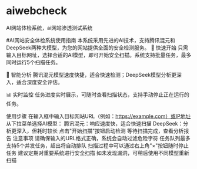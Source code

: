 # aiwebcheck
AI网站体检系统，ai网站渗透测试系统

#AI网站安全体检系统使用指南
本系统采用先进的AI技术，支持腾讯混元和DeepSeek两种大模型，为您的网站提供全面的安全检测服务。
🚀 快速开始
只需输入目标网址，选择合适的AI模型，即可开始安全扫描。系统支持批量任务，最多同时运行5个扫描任务。

🤖 智能分析
腾讯混元模型速度快捷，适合快速检测；DeepSeek模型分析更深入，适合深度安全评估。

📊 实时监控
任务进度实时展示，可随时查看扫描状态，支持手动停止正在运行的任务。

使用步骤
在输入框中输入目标网站URL（例如：https://example.com）或IP地址
从下拉菜单选择AI模型：
腾讯混元：响应速度快，适合快速扫描
DeepSeek：分析更深入，但耗时较长
点击"开始扫描"按钮启动检测
等待扫描完成，查看分析报告
注意事项
请确保输入的URL格式正确，系统会自动过滤危险字符
任务队列最多支持5个并发任务，超出将自动排队
扫描过程中可以通过右上角"×"按钮随时停止任务
建议定期对重要系统进行安全扫描
如未发现漏洞，可稍后使用不同模型重新扫描
